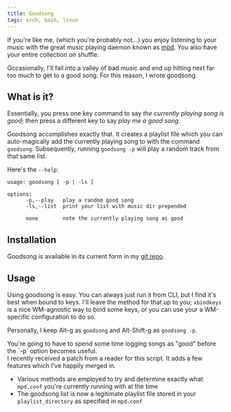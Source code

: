 ```yaml
---
title: Goodsong
tags: arch, bash, linux
---
```


If you're like me, (which you're probably not...) you enjoy
listening to your music with the great music playing daemon known
as [mpd][]. You also have your entire collection on shuffle.

[mpd]: http://mpd.wikia.com/wiki/Music_Player_Daemon_Wiki "mpd hompage"

Occasionally, I'll fall into a valley of bad music and end up
hitting next far too much to get to a good song. For this reason, I
wrote goodsong.

## What is it?

Essentially, you press one key command to say *the currently playing 
song is good*; then press a different key to say *play me a good song*.

Goodsong accomplishes exactly that. It creates a playlist file
which you can auto-magically add the currently playing song to with
the command `goodsong`. Subsequently, running `goodsong -p` will
play a random track from that same list.

Here's the `--help`:

```
usage: goodsong [ -p | -ls ]

options:
      -p,--play   play a random good song
      -ls,--list  print your list with music dir prepended

      none        note the currently playing song as good
```

## Installation

Goodsong is available in its current form in my [git repo][repo].

[repo]: https://github.com/pbrisbin/scripts/blob/pre-cleanout/goodsong

## Usage

Using goodsong is easy. You can always just run it from CLI, but I
find it's best when bound to keys. I'll leave the method for that
up to you; `xbindkeys` is a nice WM-agnostic way to bind some keys,
or you can use your a WM-specific configuration to do so.

Personally, I keep Alt-g as `goodsong` and Alt-Shift-g as
`goodsong -p`.

<div class="well">
You're going to have to spend some time logging songs as "good"
before the `-p` option becomes useful.
</div>

<div class="well">
I recently received a patch from a reader for this script. It adds
a few features which I've happily merged in.

* Various methods are employed to try and determine exactly what 
  `mpd.conf` you're currently running with at the time
* The goodsong list is now a legitimate playlist file stored in your 
  `playlist_directory` as specified in `mpd.conf`
</div>
